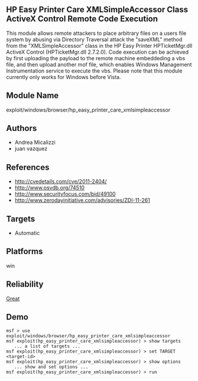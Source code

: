 ## HP Easy Printer Care XMLSimpleAccessor Class ActiveX Control Remote Code Execution

This module allows remote attackers to place arbitrary files 
on a users file system by abusing via Directory Traversal 
attack the "saveXML" method from the "XMLSimpleAccessor" 
class in the HP Easy Printer HPTicketMgr.dll ActiveX Control 
(HPTicketMgr.dll 2.7.2.0). Code execution can be achieved by 
first uploading the payload to the remote machine 
embeddeding a vbs file, and then upload another mof file, 
which enables Windows Management Instrumentation service to 
execute the vbs. Please note that this module currently only 
works for Windows before Vista.


## Module Name
exploit/windows/browser/hp_easy_printer_care_xmlsimpleaccessor

## Authors
* Andrea Micalizzi
* juan vazquez


## References
* http://cvedetails.com/cve/2011-2404/
* http://www.osvdb.org/74510
* http://www.securityfocus.com/bid/49100
* http://www.zerodayinitiative.com/advisories/ZDI-11-261



## Targets
* Automatic


## Platforms
win

## Reliability
[Great](https://github.com/rapid7/metasploit-framework/wiki/Exploit-Ranking)

## Demo

```
msf > use exploit/windows/browser/hp_easy_printer_care_xmlsimpleaccessor
msf exploit(hp_easy_printer_care_xmlsimpleaccessor) > show targets
   ... a list of targets ...
msf exploit(hp_easy_printer_care_xmlsimpleaccessor) > set TARGET <target-id>
msf exploit(hp_easy_printer_care_xmlsimpleaccessor) > show options
   ... show and set options ...
msf exploit(hp_easy_printer_care_xmlsimpleaccessor) > run
```
    
    